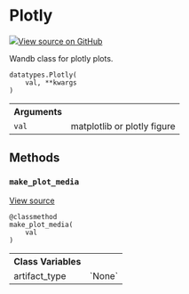 # Plotly

<!-- Insert buttons and diff -->


[![](https://www.tensorflow.org/images/GitHub-Mark-32px.png)View source on GitHub](https://www.github.com/wandb/client/tree/master/wandb/data_types.py#L2254-L2298)




Wandb class for plotly plots.

<pre class="devsite-click-to-copy prettyprint lang-py tfo-signature-link">
<code>datatypes.Plotly(
    val, **kwargs
)
</code></pre>



<!-- Placeholder for "Used in" -->


<!-- Tabular view -->
<table>
<tr><th>Arguments</th></tr>

<tr>
<td>
<code>val</code>
</td>
<td>
matplotlib or plotly figure
</td>
</tr>
</table>



## Methods

<h3 id="make_plot_media"><code>make_plot_media</code></h3>

<a target="_blank" href="https://www.github.com/wandb/client/tree/master/wandb/data_types.py#L2262-L2268">View source</a>

<pre class="devsite-click-to-copy prettyprint lang-py tfo-signature-link">
<code>@classmethod</code>
<code>make_plot_media(
    val
)
</code></pre>








<!-- Tabular view -->
<table>
<tr><th>Class Variables</th></tr>

<tr>
<td>
artifact_type<a id="artifact_type"></a>
</td>
<td>
`None`
</td>
</tr>
</table>

